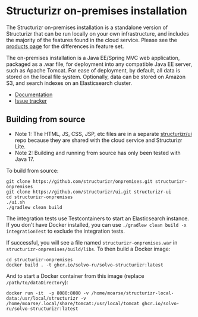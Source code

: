 # Structurizr on-premises installation

The Structurizr on-premises installation is a standalone version of Structurizr that can be run locally on your own infrastructure, and includes the majority of the features found in the cloud service. Please see the [products page](https://structurizr.com/products) for the differences in feature set.

The on-premises installation is a Java EE/Spring MVC web application, packaged as a .war file, for deployment into any compatible Java EE server, such as Apache Tomcat.
For ease of deployment, by default, all data is stored on the local file system. Optionally, data can be stored on Amazon S3, and search indexes on an Elasticsearch cluster.

- [Documentation](https://docs.structurizr.com/onpremises)
- [Issue tracker](https://github.com/structurizr/onpremises/issues)

## Building from source

- Note 1: The HTML, JS, CSS, JSP, etc files are in a separate [structurizr/ui](https://github.com/structurizr/ui) repo because they are shared with the cloud service and Structurizr Lite.
- Note 2: Building and running from source has only been tested with Java 17.

To build from source:

```
git clone https://github.com/structurizr/onpremises.git structurizr-onpremises
git clone https://github.com/structurizr/ui.git structurizr-ui
cd structurizr-onpremises
./ui.sh
./gradlew clean build
```

The integration tests use Testcontainers to start an Elasticsearch instance. If you don't have Docker installed, you can use
`./gradlew clean build -x integrationTest` to exclude the integration tests.


If successful, you will see a file named `structurizr-onpremises.war` in `structurizr-onpremises/build/libs`.
To then build a Docker image:

```
cd structurizr-onpremises
docker build . -t ghcr.io/solvo-ru/solvo-structurizr:latest
```

And to start a Docker container from this image (replace `/path/to/dataDirectory`):

```
docker run -it  -p 8080:8080 -v /home/moarse/structurizr-local-data:/usr/local/structurizr -v /home/moarse/.local/share/tomcat:/usr/local/tomcat ghcr.io/solvo-ru/solvo-structurizr:latest   

```